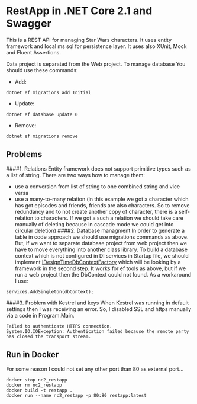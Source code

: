 # RestApp in .NET Core 2.1 and Swagger

This is a REST API for managing Star Wars characters. It uses entity framework and local ms sql for persistence layer. It uses also XUnit, Mock and Fluent Assertions.

Data project is separated from the Web project. To manage database You should use these commands:

- Add:
```
dotnet ef migrations add Initial
```
- Update:
```
dotnet ef database update 0
```
- Remove:
```
dotnet ef migrations remove
```
## Problems
####1. Relations
Entity framework does not support primitive types such as a list of string. There are two ways how to manage them:
- use a conversion from list of string to one combined string and vice versa
- use a many-to-many relation (in this example we got a character which has got episodes and friends, friends are also characters. So to remove redundancy and to not create another copy of character, there is a self-relation to characters. If we got a such a relation we should take care manually of deleting because in cascade mode we could get into circular deletion)
####2. Database managment
In order to generate a table in code approach we should use migrations commands as above. But, if we want to separate database project from web project then we have to move everything into another class library. To build a database context which is not configured in DI services in Startup file, we should implement [IDesignTimeDbContextFactory](https://docs.microsoft.com/en-us/ef/core/miscellaneous/cli/dbcontext-creation) which will be looking by a framework in the second step. It works for ef tools as above, but if we run a web project then the DbContext could not found. As a workaround I use:
```
services.AddSingleton(dbContext);
```
####3. Problem with Kestrel and keys
When Kestrel was running in default settings then I was receiving an error. So, I disabled SSL and https manually via a code in Program.Main.
```
Failed to authenticate HTTPS connection.
System.IO.IOException: Authentication failed because the remote party has closed the transport stream.
```
## Run in Docker
For some reason I could not set any other port than 80 as external port...
```
docker stop nc2_restapp
docker rm nc2_restapp
docker build -t restapp .
docker run --name nc2_restapp -p 80:80 restapp:latest
```
